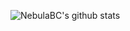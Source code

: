 ![NebulaBC's github stats](https://github-readme-stats.vercel.app/api?username=nebulabc&show_icons=true&theme=radical)

<!-- 
<details>
<summary>XMR - Tips are appreciated</summary>
<br>
48xZM3vLNqTHjgLUShN3ocNFhMWQ8E8j9WZwwBCMEd6nCuYXJfLdkXqCw9YeKNtnyDiJXz6VPDMf4M6ZrgyiJDavMprQyxq
</details> 
-->
